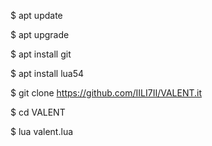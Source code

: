 
$ apt update

$ apt upgrade

$ apt install git

$ apt install lua54

$ git clone https://github.com/IILI7II/VALENT.it

$ cd VALENT

$ lua valent.lua
